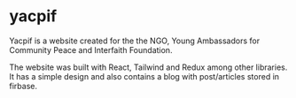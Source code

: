 # yacpif

Yacpif is a website created for the the NGO, Young Ambassadors for Community Peace and Interfaith Foundation.

The website was built with React, Tailwind and Redux among other libraries. It has a simple design and also contains a blog with post/articles stored in firbase.
